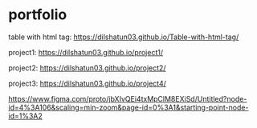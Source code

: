# portfolio
table with html tag: https://dilshatun03.github.io/Table-with-html-tag/

project1: https://dilshatun03.github.io/project1/

project2: https://dilshatun03.github.io/project2/

project3: https://dilshatun03.github.io/project4/

https://www.figma.com/proto/jbXIvQEi4txMpClM8EXiSd/Untitled?node-id=4%3A106&scaling=min-zoom&page-id=0%3A1&starting-point-node-id=1%3A2
